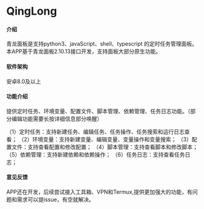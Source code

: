 # QingLong

#### 介绍
青龙面板是支持python3、javaScript、shell、typescript 的定时任务管理面板。本APP基于青龙面板2.10.13接口开发，支持面板大部分原生功能。

#### 软件架构
安卓8.0及以上


#### 功能介绍
提供定时任务、环境变量、配置文件、脚本管理、依赖管理、任务日志功能。（部分编辑功能需要长按详细信息部分唤醒）

（1）定时任务：支持新建任务、编辑任务、任务操作、任务搜索和运行日志查看；
（2）环境变量：支持新建变量、编辑变量、变量操作和变量搜索；
（3）配置文件：支持查看配置和修改配置；
（4）脚本管理：支持查看脚本和修改脚本；
（5）依赖管理：支持新建依赖和依赖操作；
（6）任务日志：支持查看任务日志；

#### 意见反馈
APP还在开发，后续尝试接入工具箱、VPN和Termux,提供更加强大的功能，有问题和需求可以提issue，有空就解决。

